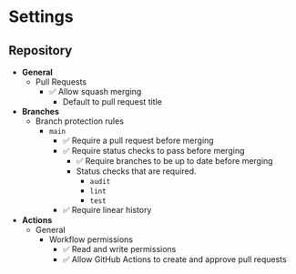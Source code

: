 # Settings

## Repository

- **General**
  - Pull Requests
    - ✅ Allow squash merging
      - Default to pull request title
- **Branches**
  - Branch protection rules
    - `main`
      - ✅ Require a pull request before merging
      - ✅ Require status checks to pass before merging
        - ✅ Require branches to be up to date before merging
        - Status checks that are required.
          - `audit`
          - `lint`
          - `test`
      - ✅ Require linear history
- **Actions**
  - General
    - Workflow permissions
      - ✅ Read and write permissions
      - ✅ Allow GitHub Actions to create and approve pull requests
